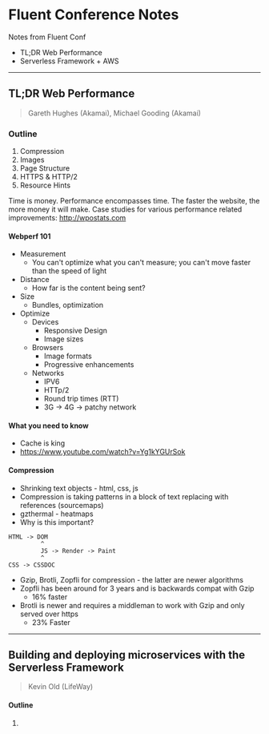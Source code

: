 # Fluent Conference Notes

Notes from Fluent Conf

- TL;DR Web Performance
- Serverless Framework + AWS

---

## TL;DR Web Performance

> Gareth Hughes (Akamai), Michael Gooding (Akamai)

### Outline

1. Compression
2. Images
3. Page Structure
4. HTTPS & HTTP/2
5. Resource Hints


Time is money. Performance encompasses time. The faster the website, the more money it will make. Case studies for various performance related improvements: http://wpostats.com

#### Webperf 101

- Measurement
  * You can't optimize what you can't measure; you can't move faster than the speed of light
- Distance
  - How far is the content being sent?
- Size
  - Bundles, optimization
- Optimize
  - Devices
    * Responsive Design
    * Image sizes
  - Browsers
    * Image formats
    * Progressive enhancements
  - Networks
    * IPV6
    * HTTp/2
    * Round trip times (RTT)
    * 3G -> 4G -> patchy network

#### What you need to know

* Cache is king
* https://www.youtube.com/watch?v=Yg1kYGUrSok


#### Compression

* Shrinking text objects - html, css, js
* Compression is taking patterns in a block of text replacing with references (sourcemaps)
* gzthermal - heatmaps
* Why is this important?

```
HTML -> DOM
         ^
         JS -> Render -> Paint
         ^
CSS -> CSSDOC
```

* Gzip, Brotli, Zopfli for compression - the latter are newer algorithms
* Zopfli has been around for 3 years and is backwards compat with Gzip
  * 16% faster
* Brotli is newer and requires a middleman to work with Gzip and only served over https
  * 23% Faster



---

## Building and deploying microservices with the Serverless Framework

> Kevin Old (LifeWay)

#### Outline

1.
